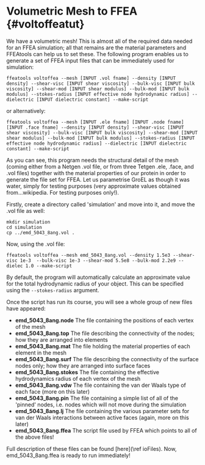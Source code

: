 Volumetric Mesh to FFEA {#voltoffeatut}
=============================

We have a volumetric mesh! This is almost all of the required data needed for an FFEA simulation; all that remains are the material parameters and FFEAtools can help us to set these. The following program enables us to generate a set of FFEA input files that can be immediately used for simulation:

	ffeatools voltoffea --mesh [INPUT .vol fname] --density [INPUT density] --shear-visc [INPUT shear viscosity] --bulk-visc [INPUT bulk viscosity] --shear-mod [INPUT shear modulus] --bulk-mod [INPUT bulk modulus] --stokes-radius [INPUT effective node hydrodynamic radius] --dielectric [INPUT dielectric constant] --make-script

or alternatively:

	ffeatools voltoffea --mesh [INPUT .ele fname] [INPUT .node fname] [INPUT .face fname] --density [INPUT density] --shear-visc [INPUT shear viscosity] --bulk-visc [INPUT bulk viscosity] --shear-mod [INPUT shear modulus] --bulk-mod [INPUT bulk modulus] --stokes-radius [INPUT effective node hydrodynamic radius] --dielectric [INPUT dielectric constant] --make-script


As you can see, this program needs the structural detail of the mesh (coming either from a Netgen .vol file, or from three Tetgen .ele, .face, and .vol files) together with the material properties of our protein in order to generate the file set for FFEA. Let us parametrise GroEL as though it was water, simply for testing purposes (very approximate values obtained from...wikipedia. For testing purposes only!).

Firstly, create a directory called 'simulation' and move into it, and move the .vol file as well:

	mkdir simulation
	cd simulation
	cp ../emd_5043_8ang.vol .

Now, using the .vol file:

	ffeatools voltoffea --mesh emd_5043_8ang.vol --density 1.5e3 --shear-visc 1e-3  --bulk-visc 1e-3 --shear-mod 5.5e8 --bulk-mod 2.2e9 --dielec 1.0 --make-script
	
By default, the program will automatically calculate an approximate value for the total hydrodynamic radius of your object. This can be specified using the `--stokes-radius` argument.

Once the script has run its course, you will see a whole group of new files have appeared:

  * <b>emd_5043_8ang.node</b>		The file containing the positions of each vertex of the mesh
  * <b>emd_5043_8ang.top</b>		The file describing the connectivity of the nodes; how they are arranged into elements
  * <b>emd_5043_8ang.mat</b>		The file holding the material properties of each element in the mesh
  * <b>emd_5043_8ang.surf</b>		The file describing the connectivity of the surface nodes only; how they are arranged into surface faces
  * <b>emd_5043_8ang.stokes</b>		The file containing the effective hydrodynamics radius of each vertex of the mesh
  * <b>emd_5043_8ang.vdw</b>		The file containing the van der Waals type of each face (more on this later)
  * <b>emd_5043_8ang.pin</b>		The file containing a simple list of all of the 'pinned' nodes, i.e. nodes which will not move during the simulation
  * <b>emd_5043_8ang.lj</b>		The file containing the various parameter sets for van der Waals interactions between active faces (again, more on this later) 
  * <b>emd_5043_8ang.ffea</b>		The script file used by FFEA which points to all of the above files!

Full description of these files can be found [here](\ref ioFiles). Now, emd_5043_8ang.ffea is ready to run immediately!

